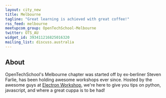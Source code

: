 ```yaml
---
layout: city_new
title: Melbourne
tagline: "Great learning is achieved with great coffee!"
rss_feed: melbourne
meetupcom_group: OpenTechSchool-Melbourne
twitter: OTS_AU
widget_id: 393411216825016320
mailing_list: discuss.australia
---
```


## About

OpenTechSchool's Melbourne chapter was started off by ex-berliner Steven Farlie,
has been holding awesome workshops ever since. Hosted by the awesome guys at
[Electron Workshop], we're here to give you tips on python, javascript,
and where a great cuppa is to be had!

[Electron Workshop]: http://www.electronworkshop.com.au
